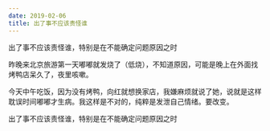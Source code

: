 ```yaml
---
date: 2019-02-06
title: 出了事不应该责怪谁
---
```

出了事不应该责怪谁，特别是在不能确定问题原因之时

昨晚来北京旅游第一天嘟嘟就发烧了（低烧），不知道原因，可能是晚上在外面找烤鸭店呆久了，夜里咳嗽。

今天中午吃饭，因为没有烤鸭，向红就想换家店，我嫌麻烦就说了她，说就是这样耽误时间嘟嘟才生病。我这样是不对的，纯粹是发泄自己情绪。要改变。

出了事不应该责怪谁，特别是在不能确定问题原因之时
